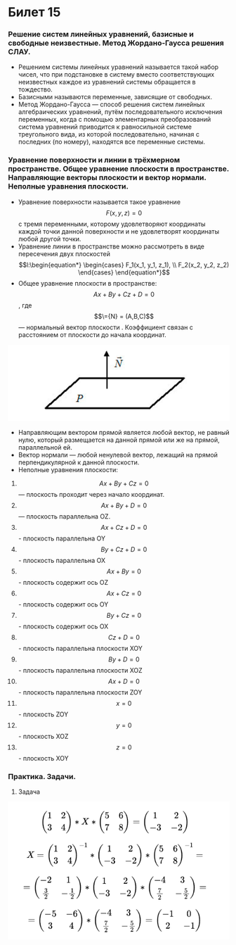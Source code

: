 # Билет 15

### Решение систем линейных уравнений, базисные и свободные неизвестные. Метод Жордано-Гаусса решения СЛАУ.

* Решением системы линейных уравнений называется такой набор чисел, что при подстановке в систему вместо соответствующих неизвестных каждое из уравнений системы обращается в тождество.&#x20;
* Базисными называются переменные, зависящие от свободных.&#x20;
* Метод Жордано-Гаусса — способ решения систем линейных алгебраических уравнений, путём последовательного исключения переменных, когда с помощью элементарных преобразований система уравнений приводится к равносильной системе треугольного вида, из которой последовательно, начиная с последних (по номеру), находятся все переменные системы.&#x20;

### Уравнение поверхности и линии в трёхмерном пространстве. Общее уравнение плоскости в пространстве. Направляющие векторы плоскости и вектор нормали. Неполные уравнения плоскости.

* Уравнение поверхности называется такое уравнение $$F(x, y, z) = 0$$ с тремя переменными, которому удовлетворяют координаты каждой точки данной поверхности и не удовлетворят координаты любой другой точки.&#x20;
* Уравнение линии в пространстве можно рассмотреть в виде пересечения двух плоскостей $$l:\begin{equation*}  \begin{cases}    F_1(x_1, y_1, z_1),     \\    F_2(x_2, y_2, z_2)  \end{cases} \end{equation*}$$
* Общее уравнение плоскости в пространстве: $$Ax + By + Cz + D = 0$$, где $$\={N} = (A,B,C)$$ — нормальный вектор плоскости . Коэффициент связан с расстоянием от плоскости до начала координат.&#x20;

![](<../.gitbook/assets/image (27) (1) (1).png>)

* Направляющим вектором прямой является любой вектор, не равный нулю, который размещается на данной прямой или же на прямой, параллельной ей.&#x20;
* Вектор нормали — любой ненулевой вектор, лежащий на прямой перпендикулярной к данной плоскости.&#x20;
* Неполные уравнения плоскости:&#x20;

1. $$Ax + By + Cz = 0$$ — плоскость проходит через начало координат.
2. $$Ax + By + D = 0$$ — плоскость параллельна OZ.
3. $$Ax + Cz + D = 0$$ - плоскость параллельна OY
4. $$By + Cz + D = 0$$ - плоскость параллельна OX
5. $$Ax + By = 0$$ - плоскость содержит ось OZ
6. $$Ax + Cz = 0$$ - плоскость содержит ось OY
7. $$By + Cz = 0$$ - плоскость содержит ось OX
8. $$Cz + D = 0$$ - плоскость параллельна плоскости XOY
9. $$By + D = 0$$ - плоскость параллельна плоскости XOZ
10. $$Ax + D = 0$$ - плоскость параллельна плоскости ZOY
11. $$x = 0$$ - плоскость ZOY
12. $$y = 0$$ - плоскость XOZ
13. $$z = 0$$ - плоскость XOY

### Практика. Задачи.

1. Задача

![](<../.gitbook/assets/image (64) (1).png>)
